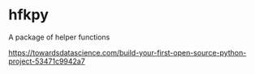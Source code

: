 # hfkpy
A package of helper functions

https://towardsdatascience.com/build-your-first-open-source-python-project-53471c9942a7